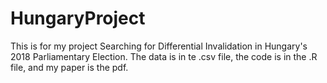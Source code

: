 # HungaryProject

This is for my project Searching for Differential Invalidation in Hungary's 2018 Parliamentary Election. The data is in te .csv file, the code is in the .R file, and my paper is the pdf. 
